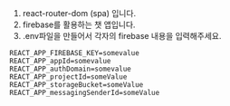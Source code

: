 
1. react-router-dom (spa) 입니다.
2. firebase를 활용하는 챗 앱입니다.
3. .env파일을 만들어서 각자의 firebase 내용을 입력해주세요.

```
REACT_APP_FIREBASE_KEY=somevalue
REACT_APP_appId=somevalue
REACT_APP_authDomain=somevalue
REACT_APP_projectId=someValue
REACT_APP_storageBucket=someValue
REACT_APP_messagingSenderId=someValue
```

